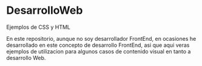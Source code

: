# DesarrolloWeb
Ejemplos de CSS y HTML

En este repositorio, aunque no soy desarrollador FrontEnd, en ocasiones he desarrollado en este concepto de desarrollo FrontEnd, asi que aqui veras ejemplos de utilizacion
para algunos casos de contenido visual en tanto a desarrollo Web.
